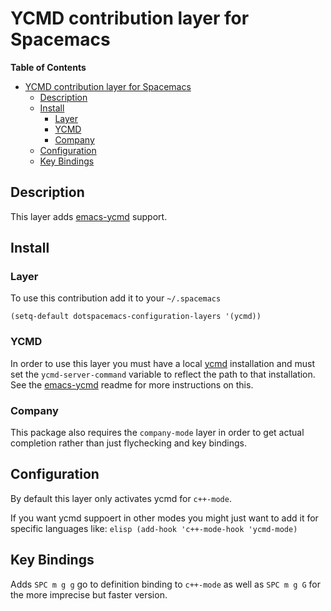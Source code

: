 # YCMD contribution layer for Spacemacs

<!-- markdown-toc start - Don't edit this section. Run M-x markdown-toc/generate-toc again -->
**Table of Contents**

- [YCMD contribution layer for Spacemacs](#ycmd-contribution-layer-for-spacemacs)
    - [Description](#description)
    - [Install](#install)
        - [Layer](#layer)
        - [YCMD](#ycmd)
        - [Company](#company)
    - [Configuration](#configuration)
    - [Key Bindings](#key-bindings)

<!-- markdown-toc end -->

## Description

This layer adds [emacs-ycmd][] support.

## Install

### Layer

To use this contribution add it to your `~/.spacemacs`

```elisp
(setq-default dotspacemacs-configuration-layers '(ycmd))
```

### YCMD

In order to use this layer you must have a local [ycmd][] installation and must
set the `ycmd-server-command` variable to reflect the path to that installation.
See the [emacs-ycmd][] readme for more instructions on this.

### Company

This package also requires the `company-mode` layer in order to get actual
completion rather than just flychecking and key bindings.

## Configuration

By default this layer only activates ycmd for `c++-mode`.

If you want ycmd suppoert in other modes you might just want to add it for
specific languages like: ```elisp (add-hook 'c++-mode-hook 'ycmd-mode) ```

## Key Bindings

Adds `SPC m g g` go to definition binding to `c++-mode` as well as `SPC m g G`
for the more imprecise but faster version.

[ycmd]: https://github.com/Valloric/ycmd#building
[emacs-ycmd]: https://github.com/abingham/emacs-ycmd
